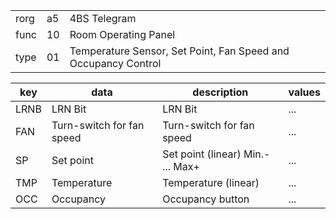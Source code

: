 
|    |   |   |
| -- | - | - |
| rorg | a5 | 4BS Telegram |
| func | 10 | Room Operating Panel |
| type | 01 | Temperature Sensor, Set Point, Fan Speed and Occupancy Control |

| key | data | description | values |
| --- | --- | --- | --- |
  | LRNB | LRN Bit | LRN Bit | ... | 
| FAN | Turn-switch for fan speed | Turn-switch for fan speed | ... | 
| SP | Set point | Set point (linear)     Min.- ... Max+ | ... | 
| TMP | Temperature | Temperature (linear) | ... | 
| OCC | Occupancy | Occupancy button | ... | 

  
